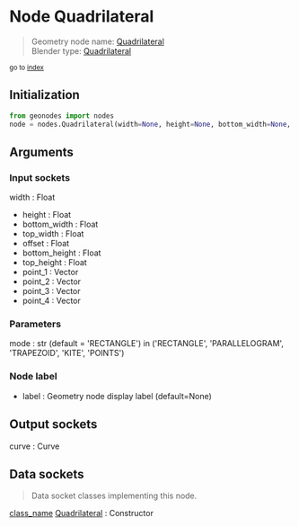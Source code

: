 
# Node Quadrilateral

> Geometry node name: [Quadrilateral](https://docs.blender.org/manual/en/latest/modeling/geometry_nodes/material/quadrilateral.html)<br>
  Blender type: [Quadrilateral](https://docs.blender.org/api/current/bpy.types.GeometryNodeCurvePrimitiveQuadrilateral.html)
  
<sub>go to [index](/docs/index.md)</sub>

## Initialization

```python
from geonodes import nodes
node = nodes.Quadrilateral(width=None, height=None, bottom_width=None, top_width=None, offset=None, bottom_height=None, top_height=None, point_1=None, point_2=None, point_3=None, point_4=None, mode='RECTANGLE', label=None)
```



## Arguments


### Input sockets

width : Float
- height : Float
- bottom_width : Float
- top_width : Float
- offset : Float
- bottom_height : Float
- top_height : Float
- point_1 : Vector
- point_2 : Vector
- point_3 : Vector
- point_4 : Vector

### Parameters

mode : str (default = 'RECTANGLE') in ('RECTANGLE', 'PARALLELOGRAM', 'TRAPEZOID', 'KITE', 'POINTS')

### Node label

- label : Geometry node display label (default=None)

## Output sockets

curve : Curve

## Data sockets

> Data socket classes implementing this node.
  
[class_name](/docs/sockets/Curve.md) [Quadrilateral](/docs/sockets/Curve.md#quadrilateral) : Constructor

